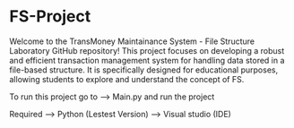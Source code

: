 # FS-Project
Welcome to the TransMoney Maintainance System - File Structure Laboratory GitHub repository!  This project focuses on developing a robust and efficient transaction management system for handling data stored in a file-based structure. It is specifically designed for educational purposes, allowing students to explore and understand the concept of FS.

To run this project go to --> Main.py and run the project

Required --> Python (Lestest Version)
         --> Visual studio (IDE)

